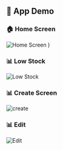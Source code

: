 ## 📱 App Demo

### 🏠 Home Screen
![Home Screen](./screenshots/6145467798617441823.jpg)
)
### 📊 Low Stock
![Low Stock](./screenshots/6145467798617441824.jpg)

### 📊 Create Screen
![create](./screenshots/6145467798617441825.jpg)

### 📊 Edit
![Edit](./screenshots/6145467798617441826.jpg)
